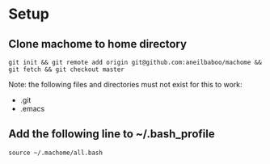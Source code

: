 # Setup

## Clone machome to home directory

```
git init && git remote add origin git@github.com:aneilbaboo/machome && git fetch && git checkout master
```
Note: the following files and directories must not exist for this to work:
* .git
* .emacs

## Add the following line to ~/.bash_profile
```
source ~/.machome/all.bash
```
